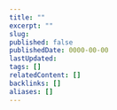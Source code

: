 ```yaml
---
title: ""
excerpt: ""
slug:
published: false
publishedDate: 0000-00-00
lastUpdated:
tags: []
relatedContent: []
backlinks: []
aliases: []
---
```


